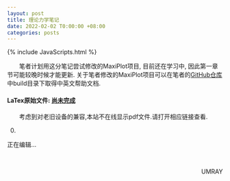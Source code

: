```yaml
---
layout: post
title: 理论力学笔记
date: 2022-02-02 T0:00:00 +08:00
categories: posts
---
```


{% include JavaScripts.html %}

&emsp;&emsp;笔者计划用这分笔记尝试修改的MaxiPlot项目, 目前还在学习中, 因此第一章节可能较晚时候才能更新. 关于笔者修改的MaxiPlot项目可以在笔者的[GitHub仓库](https://github.com/Umaru-Xi/MaxiPlot)中build目录下取得中英文帮助文档.  

#### LaTex原始文件: [尚未完成](https://music.163.com/#/playlist?id=7077611946 "听听歌按钮") ####  

&emsp;&emsp;考虑到对老旧设备的兼容,本站不在线显示pdf文件.请打开相应链接查看.  


0.  
正在编辑...  

&emsp;&emsp;
<p align="right">UMRAY</p>
